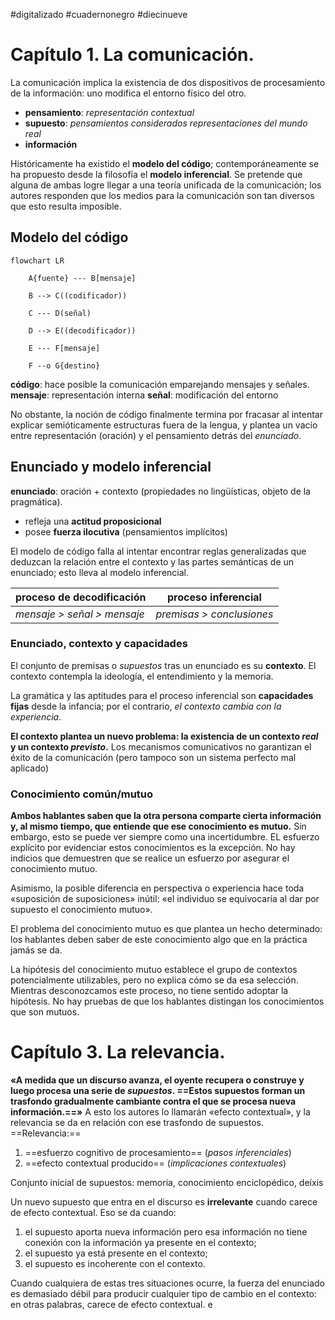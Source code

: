 #digitalizado #cuadernonegro #diecinueve
# Capítulo 1. La comunicación.
La comunicación implica la existencia de dos dispositivos de procesamiento de la información: uno modifica el entorno físico del otro. 
* **pensamiento**: *representación contextual*
* **supuesto**: _pensamientos considerados representaciones del mundo real_
* **información**

Históricamente ha existido el **modelo del código**; contemporáneamente se ha propuesto desde la filosofía el **modelo inferencial**. Se pretende que alguna de ambas logre llegar a una teoría unificada de la comunicación; los autores responden que los medios para la comunicación son tan diversos que esto resulta imposible. 

## Modelo del código
```mermaid
flowchart LR

    A{fuente} --- B[mensaje]

    B --> C((codificador))

    C --- D(señal)

    D --> E((decodificador))

    E --- F[mensaje]

    F --o G{destino}
```
**código**: hace posible la comunicación emparejando mensajes y señales.
**mensaje**: representación interna
**señal**: modificación del entorno

No obstante, la noción de código finalmente termina por fracasar al intentar explicar semióticamente estructuras fuera de la lengua, y plantea un vacío entre representación (oración) y el pensamiento detrás del _enunciado_.

## Enunciado y modelo inferencial

**enunciado**: oración + contexto (propiedades no lingüísticas, objeto de la pragmática).
- refleja una **actitud proposicional**
- posee **fuerza ilocutiva** (pensamientos implícitos)

El modelo de código falla al intentar encontrar reglas generalizadas que deduzcan la relación entre el contexto y las partes semánticas de un enunciado; esto lleva al modelo inferencial. 

| **proceso de decodificación** | **proceso inferencial**   |
| ----------------------------- | ------------------------- |
| _mensaje > señal > mensaje_   | _premisas > conclusiones_ |
### Enunciado, contexto y capacidades
El conjunto de premisas o _supuestos_ tras un enunciado es su **contexto**. El contexto contempla la ideología, el entendimiento y la memoria. 

La gramática y las aptitudes para el proceso inferencial son **capacidades fijas** desde la infancia; por el contrario, _el contexto cambia con la experiencia_.

**El contexto plantea un nuevo problema: la existencia de un contexto _real_ y un contexto _previsto_.** Los mecanismos comunicativos no garantizan el éxito de la comunicación (pero tampoco son un sistema perfecto mal aplicado)

### Conocimiento común/mutuo
**Ambos hablantes saben que la otra persona comparte cierta información y, al mismo tiempo, que entiende que ese conocimiento es mutuo.** Sin embargo, esto se puede ver siempre como una incertidumbre. EL esfuerzo explícito por evidenciar estos conocimientos es la excepción. No hay indicios que demuestren que se realice un esfuerzo por asegurar el conocimiento mutuo.

Asimismo, la posible diferencia en perspectiva o experiencia hace toda «suposición de suposiciones» inútil: «el individuo se equivocaría al dar por supuesto el conocimiento mutuo». 

El problema del conocimiento mutuo es que plantea un hecho determinado: los hablantes deben saber de este conocimiento algo que en la práctica jamás se da. 

La hipótesis del conocimiento mutuo establece el grupo de contextos potencialmente utilizables, pero no explica cómo se da esa selección. Mientras desconozcamos este proceso, no tiene sentido adoptar la hipótesis. No hay pruebas de que los hablantes distingan los conocimientos que son mutuos. 

# Capítulo 3. La relevancia.

__«A medida que un discurso avanza, el oyente recupera o construye y luego procesa una serie de _supuestos_. ==Estos supuestos forman un trasfondo gradualmente cambiante contra el que se procesa nueva información.==»__ A esto los autores lo llamarán «efecto contextual», y la relevancia se da en relación con ese trasfondo de supuestos. 
==Relevancia:==
1) ==esfuerzo cognitivo de procesamiento== (_pasos inferenciales_)
2) ==efecto contextual producido== (_implicaciones contextuales_)

Conjunto inicial de supuestos: memoria, conocimiento enciclopédico, deíxis

Un nuevo supuesto que entra en el discurso es **irrelevante** cuando carece de efecto contextual. Eso se da cuando:
1) el supuesto aporta nueva información pero esa información no tiene conexión con la información ya presente en el contexto;
2) el supuesto ya está presente en el contexto;
3) el supuesto es incoherente con el contexto.

Cuando cualquiera de estas tres situaciones ocurre, la fuerza del enunciado es demasiado débil para producir cualquier tipo de cambio en el contexto: en otras palabras, carece de efecto contextual. e